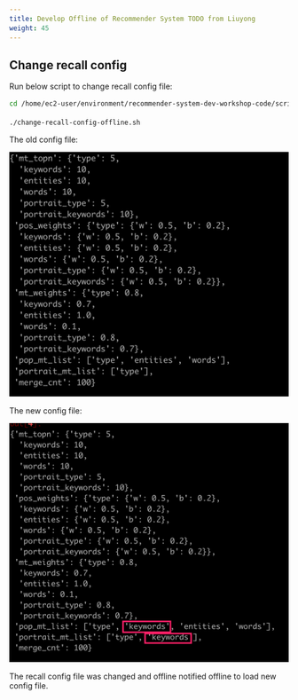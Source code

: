 ```yaml
---
title: Develop Offline of Recommender System TODO from Liuyong
weight: 45
---
```


## Change recall config 

Run below script to change recall config file:

```sh 
cd /home/ec2-user/environment/recommender-system-dev-workshop-code/scripts

./change-recall-config-offline.sh 

```

The old config file:

![recall config old](/images/recall-config-v1.png)


The new config file:

![recall config new](/images/recall-config-v2.png)

The recall config file was changed and offline notified offline to load new config file.
